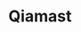 ---
title: Qiamast
github: https://github.com/Qiamast
mode: dark
transition: 1s
score: 87.8
archetype:
- Innovative
---